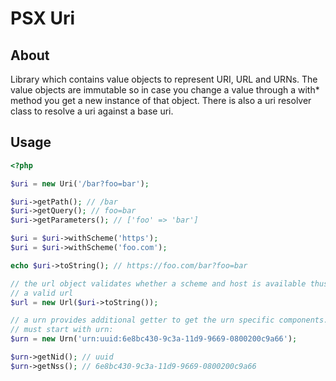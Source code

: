 PSX Uri
===

## About

Library which contains value objects to represent URI, URL and URNs. The value
objects are immutable so in case you change a value through a with* method you
get a new instance of that object. There is also a uri resolver class to resolve
a uri against a base uri.

## Usage

```php
<?php

$uri = new Uri('/bar?foo=bar');

$uri->getPath(); // /bar
$uri->getQuery(); // foo=bar
$uri->getParameters(); // ['foo' => 'bar']

$uri = $uri->withScheme('https');
$uri = $uri->withScheme('foo.com');

echo $uri->toString(); // https://foo.com/bar?foo=bar

// the url object validates whether a scheme and host is available thus it is
// a valid url
$url = new Url($uri->toString());

// a urn provides additional getter to get the urn specific components. A urn
// must start with urn:
$urn = new Urn('urn:uuid:6e8bc430-9c3a-11d9-9669-0800200c9a66');

$urn->getNid(); // uuid
$urn->getNss(); // 6e8bc430-9c3a-11d9-9669-0800200c9a66
```
